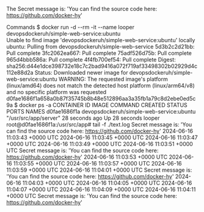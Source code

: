 The Secret message is: 
    'You can find the source code here: https://github.com/docker-hy'

Commands
$ docker run -d --rm -it --name looper devopsdockeruh/simple-web-service:ubuntu                                           
Unable to find image 'devopsdockeruh/simple-web-service:ubuntu' locally
ubuntu: Pulling from devopsdockeruh/simple-web-service
5d3b2c2d21bb: Pull complete 
3fc2062ea667: Pull complete 
75adf526d75b: Pull complete 
965d4bbb586a: Pull complete 
4f4fb700ef54: Pull complete 
Digest: sha256:d44e1dce398732e18c7c2bad9416a072f719af33498302b02929d4c112e88d2a
Status: Downloaded newer image for devopsdockeruh/simple-web-service:ubuntu
WARNING: The requested image's platform (linux/amd64) does not match the detected host platform (linux/arm64/v8) and no specific platform was requested
d0fae1686f1a658a0b87f35745b8b48e512896aa3a35fb1a79c8d2ebe0ed5c9a
$ docker ps -a
CONTAINER ID   IMAGE                                      COMMAND                  CREATED          STATUS          PORTS     NAMES
d0fae1686f1a   devopsdockeruh/simple-web-service:ubuntu   "/usr/src/app/server"    28 seconds ago   Up 28 seconds             looper
root@d0fae1686f1a:/usr/src/app# tail -f ./text.log
Secret message is: 'You can find the source code here: https://github.com/docker-hy'
2024-06-16 11:03:43 +0000 UTC
2024-06-16 11:03:45 +0000 UTC
2024-06-16 11:03:47 +0000 UTC
2024-06-16 11:03:49 +0000 UTC
2024-06-16 11:03:51 +0000 UTC
Secret message is: 'You can find the source code here: https://github.com/docker-hy'
2024-06-16 11:03:53 +0000 UTC
2024-06-16 11:03:55 +0000 UTC
2024-06-16 11:03:57 +0000 UTC
2024-06-16 11:03:59 +0000 UTC
2024-06-16 11:04:01 +0000 UTC
Secret message is: 'You can find the source code here: https://github.com/docker-hy'
2024-06-16 11:04:03 +0000 UTC
2024-06-16 11:04:05 +0000 UTC
2024-06-16 11:04:07 +0000 UTC
2024-06-16 11:04:09 +0000 UTC
2024-06-16 11:04:11 +0000 UTC
Secret message is: 'You can find the source code here: https://github.com/docker-hy'